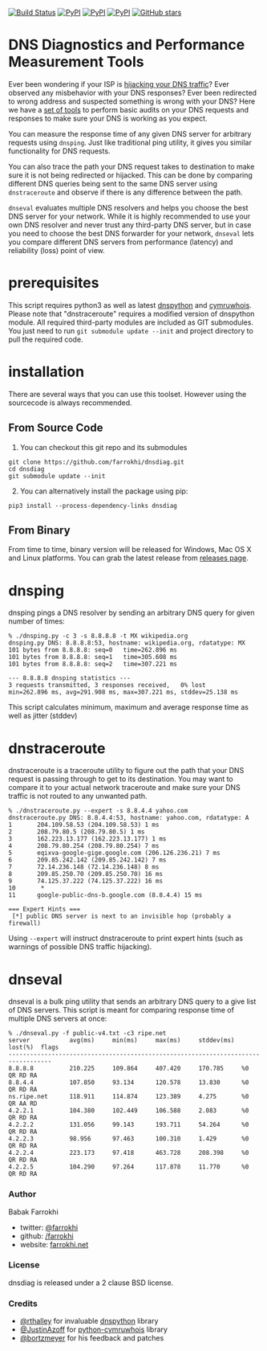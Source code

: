 [![Build Status](https://travis-ci.org/farrokhi/dnsdiag.svg)](https://travis-ci.org/farrokhi/dnsdiag) [![PyPI](https://img.shields.io/pypi/v/dnsdiag.svg?maxAge=8600)](https://pypi.python.org/pypi/dnsdiag/) [![PyPI](https://img.shields.io/pypi/l/dnsdiag.svg?maxAge=8600)]() [![PyPI](https://img.shields.io/pypi/pyversions/dnsdiag.svg?maxAge=8600)]() [![GitHub stars](https://img.shields.io/github/stars/farrokhi/dnsdiag.svg?style=social&label=Star&maxAge=8600)](https://github.com/farrokhi/dnsdiag/stargazers)

DNS Diagnostics and Performance Measurement Tools
==================================================

Ever been wondering if your ISP is [hijacking your DNS traffic](https://decentralize.today/is-your-isp-hijacking-your-dns-traffic-f3eb7ccb0ee7#.fevks5wyc)? Ever observed any
misbehavior with your DNS responses? Ever been redirected to wrong address and
suspected something is wrong with your DNS? Here we have a [set of tools](http://github.com/farrokhi/dnsdiag) to
perform basic audits on your DNS requests and responses to make sure your DNS is
working as you expect.

You can measure the response time of any given DNS server for arbitrary requests
using `dnsping`. Just like traditional ping utility, it gives you similar
functionality for DNS requests.

You can also trace the path your DNS request takes to destination to make sure
it is not being redirected or hijacked. This can be done by comparing different
DNS queries being sent to the same DNS server using `dnstraceroute` and observe
if there is any difference between the path.

`dnseval` evaluates multiple DNS resolvers and helps you choose the best DNS
server for your network. While it is highly recommended to use your own DNS
resolver and never trust any third-party DNS server, but in case you need to
choose the best DNS forwarder for your network, `dnseval` lets you compare
different DNS servers from performance (latency) and reliability (loss) point
of view.

# prerequisites
This script requires python3 as well as latest
[dnspython](http://www.dnspython.org/) and
[cymruwhois](https://pythonhosted.org/cymruwhois/). Please note that
"dnstraceroute" requires a modified version of dnspython module. All required
third-party modules are included as GIT submodules. You just need to run `git
submodule update --init` and project directory to pull the required code.

# installation

There are several ways that you can use this toolset. However using the sourcecode is always recommended.

## From Source Code

1. You can checkout this git repo and its submodules

```
git clone https://github.com/farrokhi/dnsdiag.git
cd dnsdiag
git submodule update --init
```

2. You can alternatively install the package using pip:

```
pip3 install --process-dependency-links dnsdiag
```

## From Binary

From time to time, binary version will be released for Windows, Mac OS X and Linux platforms. You can grab the latest release from [releases page](https://github.com/farrokhi/dnsdiag/releases).

# dnsping
dnsping pings a DNS resolver by sending an arbitrary DNS query for given number
of times:
```
% ./dnsping.py -c 3 -s 8.8.8.8 -t MX wikipedia.org
dnsping.py DNS: 8.8.8.8:53, hostname: wikipedia.org, rdatatype: MX
101 bytes from 8.8.8.8: seq=0   time=262.896 ms
101 bytes from 8.8.8.8: seq=1   time=305.608 ms
101 bytes from 8.8.8.8: seq=2   time=307.221 ms

--- 8.8.8.8 dnsping statistics ---
3 requests transmitted, 3 responses received,   0% lost
min=262.896 ms, avg=291.908 ms, max=307.221 ms, stddev=25.138 ms
```
This script calculates minimum, maximum and average response time as well as
jitter (stddev)

# dnstraceroute
dnstraceroute is a traceroute utility to figure out the path that your DNS
request is passing through to get to its destination. You may want to compare
it to your actual network traceroute and make sure your DNS traffic is not
routed to any unwanted path.

```
% ./dnstraceroute.py --expert -s 8.8.4.4 yahoo.com
dnstraceroute.py DNS: 8.8.4.4:53, hostname: yahoo.com, rdatatype: A
1       204.109.58.53 (204.109.58.53) 1 ms
2       208.79.80.5 (208.79.80.5) 1 ms
3       162.223.13.177 (162.223.13.177) 1 ms
4       208.79.80.254 (208.79.80.254) 7 ms
5       eqixva-google-gige.google.com (206.126.236.21) 7 ms
6       209.85.242.142 (209.85.242.142) 7 ms
7       72.14.236.148 (72.14.236.148) 8 ms
8       209.85.250.70 (209.85.250.70) 16 ms
9       74.125.37.222 (74.125.37.222) 16 ms
10       *
11      google-public-dns-b.google.com (8.8.4.4) 15 ms
 
=== Expert Hints ===
 [*] public DNS server is next to an invisible hop (probably a firewall)

```

Using `--expert` will instruct dnstraceroute to print expert hints (such as warnings of possible DNS traffic hijacking).

# dnseval
dnseval is a bulk ping utility that sends an arbitrary DNS query to a give list
of DNS servers. This script is meant for comparing response time of multiple
DNS servers at once:
```
% ./dnseval.py -f public-v4.txt -c3 ripe.net
server           avg(ms)     min(ms)     max(ms)     stddev(ms)  lost(%)  flags
----------------------------------------------------------------------------------
8.8.8.8          210.225     109.864     407.420     170.785     %0       QR RD RA
8.8.4.4          107.850     93.134      120.578     13.830      %0       QR RD RA
ns.ripe.net      118.911     114.874     123.389     4.275       %0       QR AA RD
4.2.2.1          104.380     102.449     106.588     2.083       %0       QR RD RA
4.2.2.2          131.056     99.143      193.711     54.264      %0       QR RD RA
4.2.2.3          98.956      97.463      100.310     1.429       %0       QR RD RA
4.2.2.4          223.173     97.418      463.728     208.398     %0       QR RD RA
4.2.2.5          104.290     97.264      117.878     11.770      %0       QR RD RA
```

### Author

Babak Farrokhi 

- twitter: [@farrokhi](https://twitter.com/farrokhi)
- github: [/farrokhi](https://github.com/farrokhi/)
- website: [farrokhi.net](https://farrokhi.net/)


### License

dnsdiag is released under a 2 clause BSD license.

### Credits

- [@rthalley](https://github.com/rthalley) for invaluable [dnspython](https://github.com/rthalley/dnspython) library
- [@JustinAzoff](https://github.com/JustinAzoff) for [python-cymruwhois](https://github.com/JustinAzoff/python-cymruwhois) library
- [@bortzmeyer](https://github.com/bortzmeyer) for his feedback and patches
